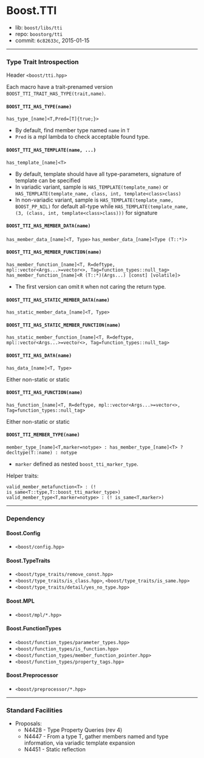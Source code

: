 # Boost.TTI

* lib: `boost/libs/tti`
* repo: `boostorg/tti`
* commit: `6c82633c`, 2015-01-15

------
### Type Trait Introspection

Header `<boost/tti.hpp>`

Each macro have a trait-prenamed version `BOOST_TTI_TRAIT_HAS_TYPE(trait,name)`.

#### `BOOST_TTI_HAS_TYPE(name)`

`has_type_[name]<T,Pred=[T]{true;}>`

* By default, find member type named `name` in `T`
* `Pred` is a mpl lambda to check acceptable found type.

#### `BOOST_TTI_HAS_TEMPLATE(name, ...)`

`has_template_[name]<T>`

* By default, template should have all type-parameters, signature of template can be specified
* In variadic variant, sample is `HAS_TEMPLATE(template_name)`
  or `HAS_TEMPLATE(template_name, class, int, template<class>class)`
* In non-variadic variant, sample is `HAS_TEMPLATE(template_name, BOOST_PP_NIL)` for default all-type
  while `HAS_TEMPLATE(template_name, (3, (class, int, template<class>class)))` for signature

#### `BOOST_TTI_HAS_MEMBER_DATA(name)`

`has_member_data_[name]<T, Type>`
`has_member_data_[name]<Type (T::*)>`

#### `BOOST_TTI_HAS_MEMBER_FUNCTION(name)`

`has_member_function_[name]<T, R=deftype, mpl::vector<Args...>=vector<>, Tag=function_types::null_tag>`
`has_member_function_[name]<R (T::*)(Args...) [const] [volatile]>`

* The first version can omit `R` when not caring the return type.

#### `BOOST_TTI_HAS_STATIC_MEMBER_DATA(name)`

`has_static_member_data_[name]<T, Type>`

#### `BOOST_TTI_HAS_STATIC_MEMBER_FUNCTION(name)`

`has_static_member_function_[name]<T, R=deftype, mpl::vector<Args...>=vector<>, Tag=function_types::null_tag>`

#### `BOOST_TTI_HAS_DATA(name)`

`has_data_[name]<T, Type>`

Either non-static or static

#### `BOOST_TTI_HAS_FUNCTION(name)`

`has_function_[name]<T, R=deftype, mpl::vector<Args...>=vector<>, Tag=function_types::null_tag>`

Either non-static or static

#### `BOOST_TTI_MEMBER_TYPE(name)`

`member_type_[name]<T,marker=notype> : has_member_type_[name]<T> ? decltype(T::name) : notype`

* `marker` defined as nested `boost_tti_marker_type`.

Helper traits:

`valid_member_metafunction<T> : (! is_same<T::type,T::boost_tti_marker_type>)`
`valid_member_type<T,marker=notype> : (! is_same<T,marker>)`

------
### Dependency

#### Boost.Config

* `<boost/config.hpp>`

#### Boost.TypeTraits

* `<boost/type_traits/remove_const.hpp>`
* `<boost/type_traits/is_class.hpp>`, `<boost/type_traits/is_same.hpp>`
* `<boost/type_traits/detail/yes_no_type.hpp>`

#### Boost.MPL

* `<boost/mpl/*.hpp>`

#### Boost.FunctionTypes

* `<boost/function_types/parameter_types.hpp>`
* `<boost/function_types/is_function.hpp>`
* `<boost/function_types/member_function_pointer.hpp>`
* `<boost/function_types/property_tags.hpp>`

#### Boost.Preprocessor

* `<boost/preprocessor/*.hpp>`

------
### Standard Facilities

* Proposals:
  * N4428 - Type Property Queries (rev 4)
  * N4447 - From a type T, gather members named and type information, via variadic template expansion
  * N4451 - Static reflection
